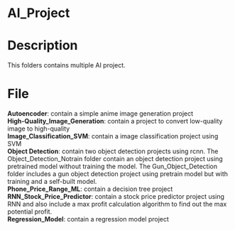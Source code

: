 # AI_Project
# Description
This folders contains multiple AI project. 
# File
**Autoencoder**: contain a simple anime image generation project  
**High-Quality_Image_Generation**: contain a project to convert low-quality image to high-quality  
**Image_Classification_SVM**: contain a image classification project using SVM  
**Object Detection**: contain two object detection projects using rcnn. The Object_Detection_Notrain folder contain an object detection project using pretrained model without training the model. The Gun_Object_Detection folder includes a gun object detection project using pretrain model but with training and a self-built model.  
**Phone_Price_Range_ML**: contain a decision tree project  
**RNN_Stock_Price_Predictor**: contain a stock price predictor project using RNN and also include a max profit calculation algorithm to find out the max potential profit.  
**Regression_Model**: contain a regression model project  
